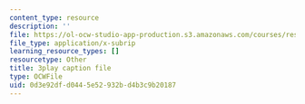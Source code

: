 ```yaml
---
content_type: resource
description: ''
file: https://ol-ocw-studio-app-production.s3.amazonaws.com/courses/res-14-001-abdul-latif-jameel-poverty-action-lab-executive-training-evaluating-social-programs-2009-spring-2009/0d3e92dfd0445e52932bd4b3c9b20187_Z1iXHd349bo.vtt
file_type: application/x-subrip
learning_resource_types: []
resourcetype: Other
title: 3play caption file
type: OCWFile
uid: 0d3e92df-d044-5e52-932b-d4b3c9b20187
---
```

